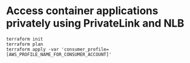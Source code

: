 # Access container applications privately using PrivateLink and NLB

```
terraform init
terraform plan
terraform apply -var 'consumer_profile=[AWS_PROFILE_NAME_FOR_CONSUMER_ACCOUNT]'
```
